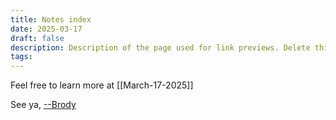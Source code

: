 ```yaml
---
title: Notes index
date: 2025-03-17
draft: false
description: Description of the page used for link previews. Delete this if not wanted
tags:
---
```

Feel free to learn more at [[March-17-2025]]

See ya, <a target="_blank" rel="noopener noreferrer" href="https://www.brodypen.com/">--Brody<a>
